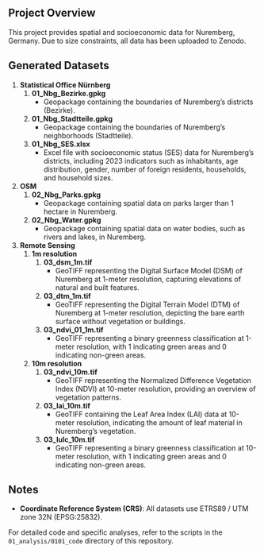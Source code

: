 
<!-- README.md is generated from README.Rmd. Please edit that file -->

## Project Overview

This project provides spatial and socioeconomic data for Nuremberg,
Germany. Due to size constraints, all data has been uploaded to Zenodo.

## Generated Datasets

1.  **Statistical Office Nürnberg**
    1.  **01_Nbg_Bezirke.gpkg**
        - Geopackage containing the boundaries of Nuremberg’s districts
          (Bezirke).
    2.  **01_Nbg_Stadtteile.gpkg**
        - Geopackage containing the boundaries of Nuremberg’s
          neighborhoods (Stadtteile).
    3.  **01_Nbg_SES.xlsx**
        - Excel file with socioeconomic status (SES) data for
          Nuremberg’s districts, including 2023 indicators such as
          inhabitants, age distribution, gender, number of foreign
          residents, households, and household sizes.
2.  **OSM**
    1.  **02_Nbg_Parks.gpkg**
        - Geopackage containing spatial data on parks larger than 1
          hectare in Nuremberg.
    2.  **02_Nbg_Water.gpkg**
        - Geopackage containing spatial data on water bodies, such as
          rivers and lakes, in Nuremberg.
3.  **Remote Sensing**
    1.  **1m resolution**
        1.  **03_dsm_1m.tif**
            - GeoTIFF representing the Digital Surface Model (DSM) of
              Nuremberg at 1-meter resolution, capturing elevations of
              natural and built features.
        2.  **03_dtm_1m.tif**
            - GeoTIFF representing the Digital Terrain Model (DTM) of
              Nuremberg at 1-meter resolution, depicting the bare earth
              surface without vegetation or buildings.
        3.  **03_ndvi_01_1m.tif**
            - GeoTIFF representing a binary greenness classification at
              1-meter resolution, with 1 indicating green areas and 0
              indicating non-green areas.
    2.  **10m resolution**
        1.  **03_ndvi_10m.tif**
            - GeoTIFF representing the Normalized Difference Vegetation
              Index (NDVI) at 10-meter resolution, providing an overview
              of vegetation patterns.
        2.  **03_lai_10m.tif**
            - GeoTIFF containing the Leaf Area Index (LAI) data at
              10-meter resolution, indicating the amount of leaf
              material in Nuremberg’s vegetation.
        3.  **03_lulc_10m.tif**
            - GeoTIFF representing a binary greenness classification at
              10-meter resolution, with 1 indicating green areas and 0
              indicating non-green areas.

## Notes

- **Coordinate Reference System (CRS)**: All datasets use ETRS89 / UTM
  zone 32N (EPSG:25832).

For detailed code and specific analyses, refer to the scripts in the
`01_analysis/0101_code` directory of this repository.
